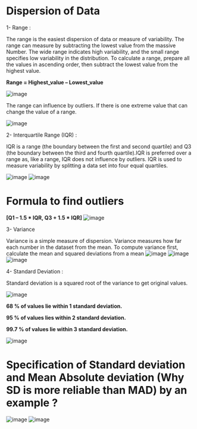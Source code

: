 # Dispersion of Data

1- Range : 

The range is the easiest dispersion of data or measure of variability. The range can measure by subtracting the lowest value from the massive Number. The wide range indicates high variability, and the small range specifies low variability in the distribution. To calculate a range, prepare all the values in ascending order, then subtract the lowest value from the highest value.

**Range = Highest_value  – Lowest_value**

![image](https://editor.analyticsvidhya.com/uploads/46059new_range.png)

The range can influence by outliers. If there is one extreme value that can change the value of a range.

 ![image](https://editor.analyticsvidhya.com/uploads/55221new_range2.png)



2- Interquartile Range (IQR) :

IQR is a range (the boundary between the first and second quartile) and Q3 (the boundary between the third and fourth quartile).IQR is preferred over a range as, like a range, IQR does not influence by outliers. IQR is used to measure variability by splitting a data set into four equal quartiles.

![image](https://editor.analyticsvidhya.com/uploads/88473IQR.png)
![image](https://editor.analyticsvidhya.com/uploads/43033iqr2.png)



# Formula to find outliers
  **[Q1 – 1.5 * IQR, Q3 + 1.5 * IQR]**
![image](https://editor.analyticsvidhya.com/uploads/33882iqr3.png)


3- Variance

Variance is a simple measure of dispersion. Variance measures how far each number in the dataset from the mean. To compute variance first, calculate the mean and squared deviations from a mean
![image](https://editor.analyticsvidhya.com/uploads/91129variance_popolation.png)
![image](https://editor.analyticsvidhya.com/uploads/81348variance_sample.png)
![image](https://editor.analyticsvidhya.com/uploads/50066var_Eg.png)

4- Standard Deviation :

   Standard deviation is a squared root of the variance to get original values.

![image](https://editor.analyticsvidhya.com/uploads/22173sd1.png)

**68 % of values lie within 1 standard deviation.**

**95 % of values lies within 2 standard deviation.**

**99.7 % of values lie within 3 standard deviation.**

![image](https://editor.analyticsvidhya.com/uploads/92228sd2.png)


# Specification of Standard deviation and Mean Absolute deviation (Why SD is more reliable than MAD) by an example ?
![image](https://editor.analyticsvidhya.com/uploads/40750sd4.png)
![image](https://editor.analyticsvidhya.com/uploads/15195sd5.png)












